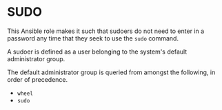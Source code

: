 # SUDO

This Ansible role makes it such that sudoers do not need to enter in a password
any time that they seek to use the `sudo` command.

A sudoer is defined as a user belonging to the system's default administrator
group.

The default administrator group is queried from amongst the following, in order
of precedence.
- `wheel`
- `sudo`
